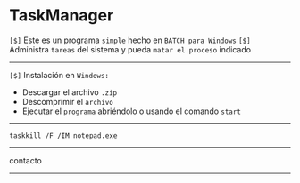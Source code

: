 # TaskManager

`[$]` Este es un programa `simple` hecho en `BATCH para Windows`
`[$]` Administra `tareas` del sistema y pueda `matar el proceso` indicado

<hr>

`[$]` Instalación en `Windows:`

- Descargar el archivo `.zip`
- Descomprimir el `archivo`
- Ejecutar el `programa` abriéndolo o usando el comando `start`

<hr>

```batch
taskkill /F /IM notepad.exe
```

<hr>

contacto

<hr>
